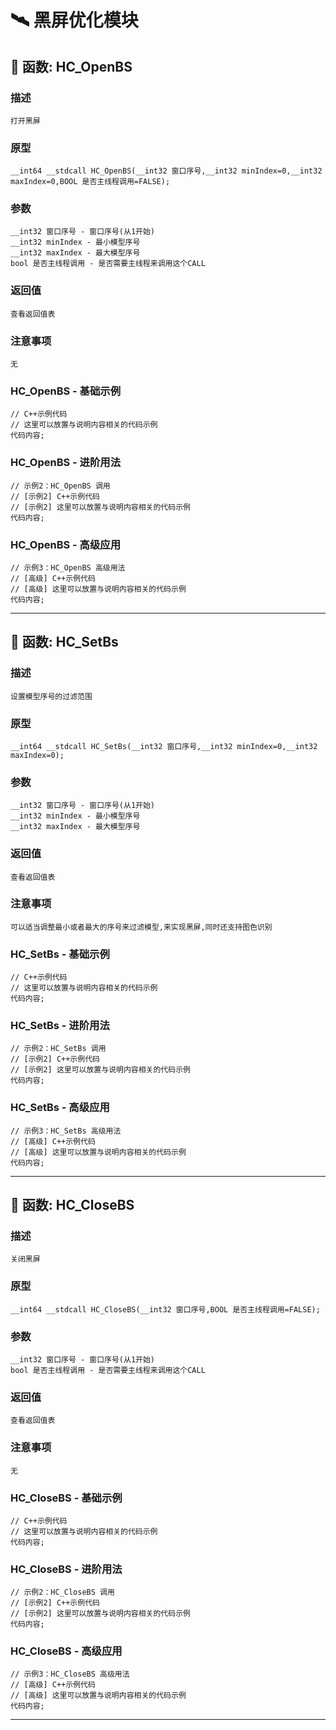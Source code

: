 # 🛰️ 黑屏优化模块
## 📌 函数: HC_OpenBS
### 描述
```
打开黑屏
```
### 原型
```
__int64 __stdcall HC_OpenBS(__int32 窗口序号,__int32 minIndex=0,__int32 maxIndex=0,BOOL 是否主线程调用=FALSE);
```
### 参数
```
__int32 窗口序号 - 窗口序号(从1开始)
__int32 minIndex - 最小模型序号
__int32 maxIndex - 最大模型序号
bool 是否主线程调用 - 是否需要主线程来调用这个CALL
```
### 返回值
```
查看返回值表
```
### 注意事项
```
无
```
### HC_OpenBS - 基础示例
```
// C++示例代码
// 这里可以放置与说明内容相关的代码示例
代码内容;
```
### HC_OpenBS - 进阶用法
```
// 示例2：HC_OpenBS 调用
// [示例2] C++示例代码
// [示例2] 这里可以放置与说明内容相关的代码示例
代码内容;
```
### HC_OpenBS - 高级应用
```
// 示例3：HC_OpenBS 高级用法
// [高级] C++示例代码
// [高级] 这里可以放置与说明内容相关的代码示例
代码内容;
```

---
## 📌 函数: HC_SetBs
### 描述
```
设置模型序号的过滤范围
```
### 原型
```
__int64 __stdcall HC_SetBs(__int32 窗口序号,__int32 minIndex=0,__int32 maxIndex=0);
```
### 参数
```
__int32 窗口序号 - 窗口序号(从1开始)
__int32 minIndex - 最小模型序号
__int32 maxIndex - 最大模型序号
```
### 返回值
```
查看返回值表
```
### 注意事项
```
可以适当调整最小或者最大的序号来过滤模型,来实现黑屏,同时还支持图色识别
```
### HC_SetBs - 基础示例
```
// C++示例代码
// 这里可以放置与说明内容相关的代码示例
代码内容;
```
### HC_SetBs - 进阶用法
```
// 示例2：HC_SetBs 调用
// [示例2] C++示例代码
// [示例2] 这里可以放置与说明内容相关的代码示例
代码内容;
```
### HC_SetBs - 高级应用
```
// 示例3：HC_SetBs 高级用法
// [高级] C++示例代码
// [高级] 这里可以放置与说明内容相关的代码示例
代码内容;
```

---
## 📌 函数: HC_CloseBS
### 描述
```
关闭黑屏
```
### 原型
```
__int64 __stdcall HC_CloseBS(__int32 窗口序号,BOOL 是否主线程调用=FALSE);
```
### 参数
```
__int32 窗口序号 - 窗口序号(从1开始)
bool 是否主线程调用 - 是否需要主线程来调用这个CALL
```
### 返回值
```
查看返回值表
```
### 注意事项
```
无
```
### HC_CloseBS - 基础示例
```
// C++示例代码
// 这里可以放置与说明内容相关的代码示例
代码内容;
```
### HC_CloseBS - 进阶用法
```
// 示例2：HC_CloseBS 调用
// [示例2] C++示例代码
// [示例2] 这里可以放置与说明内容相关的代码示例
代码内容;
```
### HC_CloseBS - 高级应用
```
// 示例3：HC_CloseBS 高级用法
// [高级] C++示例代码
// [高级] 这里可以放置与说明内容相关的代码示例
代码内容;
```

---
